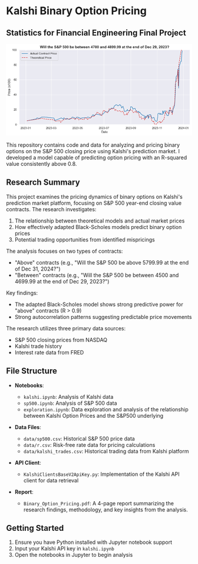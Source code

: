 # Kalshi Binary Option Pricing
## Statistics for Financial Engineering Final Project

![Sample Analysis](sample.png)

This repository contains code and data for analyzing and pricing binary options on the S&P 500 closing price using Kalshi's prediction market. I developed a model capable of predicting option pricing with an R-squared value consistently above 0.8.

## Research Summary

This project examines the pricing dynamics of binary options on Kalshi's prediction market platform, focusing on S&P 500 year-end closing value contracts. The research investigates:

1. The relationship between theoretical models and actual market prices
2. How effectively adapted Black-Scholes models predict binary option prices
3. Potential trading opportunities from identified mispricings

The analysis focuses on two types of contracts:
- "Above" contracts (e.g., "Will the S&P 500 be above 5799.99 at the end of Dec 31, 2024?")
- "Between" contracts (e.g., "Will the S&P 500 be between 4500 and 4699.99 at the end of Dec 29, 2023?")

Key findings:
- The adapted Black-Scholes model shows strong predictive power for "above" contracts (R > 0.9) 
- Strong autocorrelation patterns suggesting predictable price movements

The research utilizes three primary data sources:
- S&P 500 closing prices from NASDAQ
- Kalshi trade history
- Interest rate data from FRED

## File Structure

- **Notebooks**:
  - `kalshi.ipynb`: Analysis of Kalshi data
  - `sp500.ipynb`: Analysis of S&P 500 data 
  - `exploration.ipynb`: Data exploration and analysis of the relationship between Kalshi Option Prices and the S&P500 underlying  

- **Data Files**:
  - `data/sp500.csv`: Historical S&P 500 price data
  - `data/r.csv`: Risk-free rate data for pricing calculations
  - `data/kalshi_trades.csv`: Historical trading data from Kalshi platform

- **API Client**:
  - `KalshiClientsBaseV2ApiKey.py`: Implementation of the Kalshi API client for data retrieval

- **Report**:
  - `Binary_Option_Pricing.pdf`: A 4-page report summarizing the research findings, methodology, and key insights from the analysis.


## Getting Started

1. Ensure you have Python installed with Jupyter notebook support
2. Input your Kalshi API key in `kalshi.ipynb`
3. Open the notebooks in Jupyter to begin analysis
